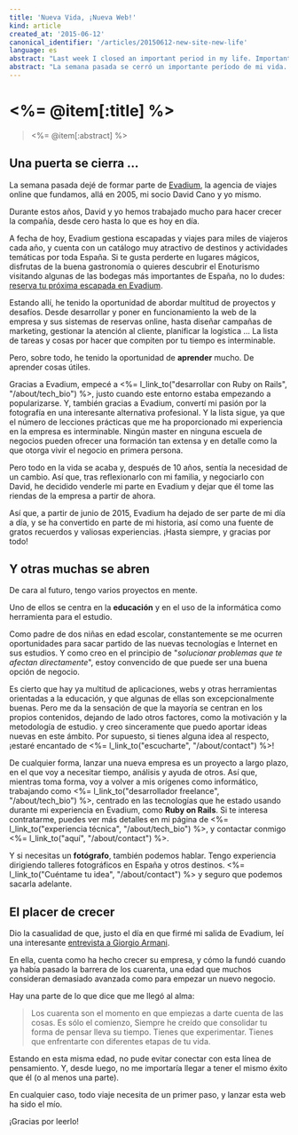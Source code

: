 ```yaml
---
title: 'Nueva Vida, ¡Nueva Web!'
kind: article
created_at: '2015-06-12'
canonical_identifier: '/articles/20150612-new-site-new-life'
language: es
abstract: "Last week I closed an important period in my life. Important enough to convince me to, finally, get my act together, and launch the personal website I've been meaning to start since forever."
abstract: "La semana pasada se cerró un importante período de mi vida. Suficientemente importante, de hecho, para convencerme, al fin, de poner en marcha mi web personal, algo que llevo años dejando para mañana."
---
```

# <%= @item[:title] %>

> <%= @item[:abstract] %>

## Una puerta se cierra ...

La semana pasada dejé de formar parte de [Evadium](http://www.evadium.com), la agencia de viajes online que fundamos, allá en 2005, mi socio David Cano y yo mismo.

Durante estos años, David y yo hemos trabajado mucho para hacer crecer la compañía, desde cero hasta lo que es hoy en día.

A fecha de hoy, Evadium gestiona escapadas y viajes para miles de viajeros cada año, y cuenta con un catálogo muy atractivo de destinos y actividades temáticas por toda España. Si te gusta perderte en lugares mágicos, disfrutas de la buena gastronomía o quieres descubrir el Enoturismo visitando algunas de las bodegas más importantes de España, no lo dudes: [reserva tu próxima escapada en Evadium](http://www.evadium.com).

Estando allí, he tenido la oportunidad de abordar multitud de proyectos y desafíos. Desde desarrollar y poner en funcionamiento la web de la empresa y sus sistemas de reservas online, hasta diseñar campañas de marketing, gestionar la atención al cliente, planificar la logística ... La lista de tareas y cosas por hacer que compiten por tu tiempo es interminable.

Pero, sobre todo, he tenido la oportunidad de **aprender** mucho. De aprender cosas útiles. 

Gracias a Evadium, empecé a <%= l_link_to("desarrollar con Ruby on Rails", "/about/tech_bio") %>, justo cuando este entorno estaba empezando a popularizarse. Y, también gracias a Evadium, convertí mi pasión por la fotografía en una interesante alternativa profesional. Y la lista sigue, ya que el número de lecciones prácticas que me ha proporcionado mi experiencia en la empresa es interminable. Ningún master en ninguna escuela de negocios pueden ofrecer una formación tan extensa y en detalle como la que otorga vivir el negocio en primera persona.

Pero todo en la vida se acaba y, después de 10 años, sentía la necesidad de un cambio. Así que, tras reflexionarlo con mi familia, y negociarlo con David, he decidido venderle mi parte en Evadium y dejar que él tome las riendas de la empresa a partir de ahora.

Así que, a partir de junio de 2015, Evadium ha dejado de ser parte de mi día a día, y se ha convertido en parte de mi historia, así como una fuente de gratos recuerdos y valiosas experiencias. ¡Hasta siempre, y gracias por todo!

## Y otras muchas se abren

De cara al futuro, tengo varios proyectos en mente.

Uno de ellos se centra en la **educación** y en el uso de la informática como herramienta para el estudio.

Como padre de dos niñas en edad escolar, constantemente se me ocurren oportunidades para sacar partido de las nuevas tecnologías e Internet en sus estudios. Y como creo en el principio de "*solucionar problemas que te afectan directamente*", estoy convencido de que puede ser una buena opción de negocio.

Es cierto que hay ya multitud de aplicaciones, webs y otras herramientas orientadas a la educación, y que algunas de ellas son excepcionalmente buenas. Pero me da la sensación de que la mayoría se centran en los propios contenidos, dejando de lado otros factores, como la motivación y la metodología de estudio. y creo sinceramente que puedo aportar ideas nuevas en este ámbito. Por supuesto, si tienes alguna idea al respecto, ¡estaré encantado de <%= l_link_to("escucharte", "/about/contact") %>!

De cualquier forma, lanzar una nueva empresa es un proyecto a largo plazo, en el que voy a necesitar tiempo, análisis y ayuda de otros. Así que, mientras toma forma, voy a volver a mis orígenes como informático, trabajando como <%= l_link_to("desarrollador freelance", "/about/tech_bio") %>, centrado en las tecnologías que he estado usando durante mi experiencia en Evadium, como **Ruby on Rails**. Si te interesa contratarme, puedes ver más detalles en mi página de <%= l_link_to("experiencia técnica", "/about/tech_bio") %>, y contactar conmigo <%= l_link_to("aquí", "/about/contact") %>.

Y si necesitas un **fotógrafo**, también podemos hablar. Tengo experiencia dirigiendo talleres fotográficos en España y otros destinos. <%= l_link_to("Cuéntame tu idea", "/about/contact") %> y seguro que podemos sacarla adelante.

## El placer de crecer

Dio la casualidad de que, justo el día en que firmé mi salida de Evadium, leí una interesante [entrevista a Giorgio Armani](http://www.gq.com/style/celebrities/201506/giorgio-armani-interview).

En ella, cuenta como ha hecho crecer su empresa, y cómo la fundó cuando ya había pasado la barrera de los cuarenta, una edad que muchos consideran demasiado avanzada como para empezar un nuevo negocio.

Hay una parte de lo que dice que me llegó al alma:

> Los cuarenta son el momento en que empiezas a darte cuenta de las cosas. Es sólo el comienzo, Siempre he creído que consolidar tu forma de pensar lleva su tiempo. Tienes que experimentar. Tienes que enfrentarte con diferentes etapas de tu vida.

Estando en esta misma edad, no pude evitar conectar con esta línea de pensamiento. Y, desde luego, no me importaría llegar a tener el mismo éxito que él (o al menos una parte).

En cualquier caso, todo viaje necesita de un primer paso, y lanzar esta web ha sido el mío.

¡Gracias por leerlo!
 
